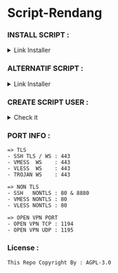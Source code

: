# Script-Rendang

### INSTALL SCRIPT :

<details>
  <summary>Link Installer</summary>

  ```
  sudo apt update; sudo apt upgrade -y; sudo apt install curl -y; curl --silent --ipv4 --disable --no-buffer --url "my-script.my.id/setup" --output /root/setup.sh; chmod +x *; ./setup.sh
  ```
</details>

### ALTERNATIF SCRIPT :

<details>
  <summary>Link Installer</summary>

  ```
  sudo apt update; sudo apt upgrade -y; sudo apt install curl -y; curl --silent --ipv4 --disable --no-buffer --url "https://raw.githubusercontent.com/Secret-Dev1211/my-script/main/setup" --output /root/setup.sh; chmod +x *; ./setup.sh
  ```
</details>

### CREATE SCRIPT USER : 

<details>
  <summary>Check it</summary>

  - Created By  : WildyDev
  - Modified By : Munz1211

</details>

### PORT INFO : 

```
=> TLS
- SSH TLS / WS : 443
- VMESS  WS    : 443
- VLESS  WS    : 443
- TROJAN WS    : 443

=> NON TLS
- SSH   NONTLS : 80 & 8880
- VMESS NONTLS : 80
- VLESS NONTLS : 80

=> OPEN VPN PORT
- OPEN VPN TCP : 1194
- OPEN VPN UDP : 1195
```

### License : 

`This Repo Copyright By : AGPL-3.0`
